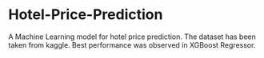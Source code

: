 # Hotel-Price-Prediction

A Machine Learning model for hotel price prediction. The dataset has been taken from kaggle. Best performance was observed in XGBoost Regressor. 
